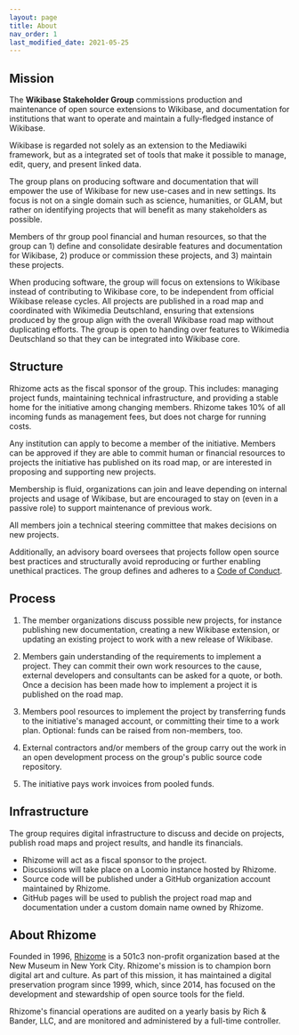 ```yaml
---
layout: page
title: About
nav_order: 1
last_modified_date: 2021-05-25
---
```


## Mission

The **Wikibase Stakeholder Group** commissions production and maintenance of open source extensions to Wikibase, and documentation for institutions that want to operate and maintain a fully-fledged instance of Wikibase.

Wikibase is regarded not solely as an extension to the Mediawiki framework, but as a integrated set of tools that make it possible to manage, edit, query, and present linked data.

The group plans on producing software and documentation that will empower the use of Wikibase for new use-cases and in new settings. Its focus is not on a single domain such as science, humanities, or GLAM, but rather on identifying projects that will benefit as many stakeholders as possible.

Members of thr group pool financial and human resources, so that the group can 1) define and consolidate desirable features and documentation for Wikibase, 2) produce or commission these projects, and 3) maintain these projects.

When producing software, the group will focus on extensions to Wikibase instead of contributing to Wikibase core, to be independent from official Wikibase release cycles. All projects are published in a road map and coordinated with Wikimedia Deutschland, ensuring that extensions produced by the group align with the overall Wikibase road map without duplicating efforts. The group is open to handing over features to Wikimedia Deutschland so that they can be integrated into Wikibase core.

## Structure

Rhizome acts as the fiscal sponsor of the group. This includes: managing project funds, maintaining technical infrastructure, and providing a stable home for the initiative among changing members. Rhizome takes 10% of all incoming funds as management fees, but does not charge for running costs.

Any institution can apply to become a member of the initiative. Members can be approved if they are able to commit human or financial resources to projects the initiative has published on its road map, or are interested in proposing and supporting new projects.

Membership is fluid, organizations can join and leave depending on internal projects and usage of Wikibase, but are encouraged to stay on (even in a passive role) to support maintenance of previous work.

All members join a technical steering committee that makes decisions on new projects.

Additionally, an advisory board oversees that projects follow open source best practices and structurally avoid reproducing or further enabling unethical practices. The group defines and adheres to a [Code of Conduct](code-of-conduct).

## Process

1. The member organizations discuss possible new projects, for instance publishing new documentation, creating a new Wikibase extension, or updating an existing project to work with a new release of Wikibase.

2. Members gain understanding of the requirements to implement a project. They can commit their own work resources to the cause, external developers and consultants can be asked for a quote, or both. Once a decision has been made how to implement a project it is published on the road map.

3. Members pool resources to implement the project by transferring funds to the initiative's managed account, or committing their time to a work plan. Optional: funds can be raised from non-members, too.

4. External contractors and/or members of the group carry out the work in an open development process on the group's public source code repository.

5. The initiative pays work invoices from pooled funds.

## Infrastructure

The group requires digital infrastructure to discuss and decide on projects, publish road maps and project results, and handle its financials.

- Rhizome will act as a fiscal sponsor to the project.
- Discussions will take place on a Loomio instance hosted by Rhizome.
- Source code will be published under a GitHub organization account maintained by Rhizome.
- GitHub pages will be used to publish the project road map and documentation under a custom domain name owned by Rhizome.

## About Rhizome

Founded in 1996, [Rhizome](https://rhizome.org/) is a 501c3 non-profit organization based at the New Museum in New York City. Rhizome's mission is to champion born digital art and culture. As part of this mission, it has maintained a digital preservation program since 1999, which, since 2014, has focused on the development and stewardship of open source tools for the field. 

Rhizome's financial operations are audited on a yearly basis by Rich & Bander, LLC, and are monitored and administered by a full-time controller. 
